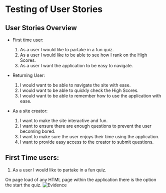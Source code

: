 # Testing of User Stories

## User Stories Overview

- First time user:

  1. As a user I would like to partake in a fun quiz.
  2. As a user I would like to be able to see how I rank on the High Scores.
  3. As a user I want the application to be easy to navigate.

- Returning User:

  1. I would want to be able to navigate the site with ease.
  2. I would want to be able to quickly check the High Scores.
  3. I would want to be able to remember how to use the application with ease.

- As a site creator:

  1. I want to make the site interactive and fun.
  2. I want to ensure there are enough questions to prevent the user becoming bored.
  3. I want to make sure the user enjoys their time using the application.
  4. I want to provide easy access to the creator to submit questions.

## First Time users:

1. As a user I would like to partake in a fun quiz.

On page load of any HTML page within the application there is the option the start the quiz.
![Evidence]()
